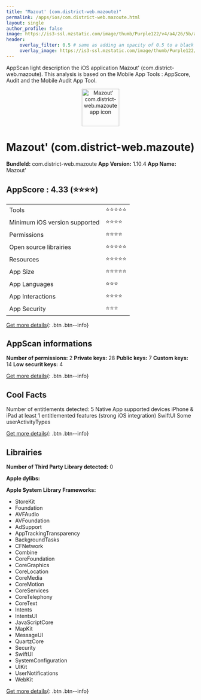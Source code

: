 ```yaml
---
title: "Mazout' (com.district-web.mazoute)"
permalink: /apps/ios/com.district-web.mazoute.html
layout: single
author_profile: false
image: https://is3-ssl.mzstatic.com/image/thumb/Purple122/v4/a4/26/5b/a4265b78-ebba-9475-83ad-088aebed204d/AppIcon-0-1x_U007emarketing-0-7-0-85-220.jpeg/512x512bb.jpg
header: 
     overlay_filter: 0.5 # same as adding an opacity of 0.5 to a black background
     overlay_image: https://is3-ssl.mzstatic.com/image/thumb/Purple122/v4/a4/26/5b/a4265b78-ebba-9475-83ad-088aebed204d/AppIcon-0-1x_U007emarketing-0-7-0-85-220.jpeg/512x512bb.jpg
---
```

AppScan light description the iOS application Mazout' (com.district-web.mazoute). This analysis is based on the Mobile App Tools : AppScore, Audit and the Mobile Audit App Tool.

  
  
<div style="text-align: center;"><img src="https://is3-ssl.mzstatic.com/image/thumb/Purple122/v4/a4/26/5b/a4265b78-ebba-9475-83ad-088aebed204d/AppIcon-0-1x_U007emarketing-0-7-0-85-220.jpeg/512x512bb.jpg" width="100" height="100" alt="Mazout' com.district-web.mazoute app icon"></div>  
  
# Mazout' (com.district-web.mazoute)

**BundleId:** com.district-web.mazoute
**App Version:** 1.10.4
**App Name:** Mazout'


## AppScore : 4.33 (⭐️⭐️⭐️⭐️) 

<table>
<tr><td> Tools </td><td> ⭐️⭐️⭐️⭐️⭐️ </td></tr>
<tr><td> Minimum iOS version supported </td><td> ⭐️⭐️⭐️⭐️ </td></tr>
<tr><td> Permissions </td><td> ⭐️⭐️⭐️⭐️ </td></tr>
<tr><td> Open source librairies </td><td> ⭐️⭐️⭐️⭐️⭐️ </td></tr>
<tr><td> Resources </td><td> ⭐️⭐️⭐️⭐️⭐️ </td></tr>
<tr><td> App Size </td><td> ⭐️⭐️⭐️⭐️⭐️ </td></tr>
<tr><td> App Languages </td><td> ⭐️⭐️⭐️ </td></tr>
<tr><td> App Interactions </td><td> ⭐️⭐️⭐️⭐️ </td></tr>
<tr><td> App Security </td><td> ⭐️⭐️⭐️ </td></tr>
</table>

[Get more details](/pricing.html){: .btn .btn--info}  
  
## AppScan informations 

**Number of permissions:** 2
**Private keys:** 28
**Public keys:** 7
**Custom keys:** 14
**Low securit keys:** 4
  
[Get more details](/pricing.html){: .btn .btn--info}

## Cool Facts

Number of entitlements detected: 5
Native App
supported devices iPhone & iPad
at least 1 entitlemented features (strong iOS integration)
SwiftUI
Some userActivityTypes
  
[Get more details](/pricing.html){: .btn .btn--info}

## Librairies 
**Number of Third Party Library detected:** 0

**Apple dylibs:**


**Apple System Library Frameworks:**
- StoreKit
- Foundation
- AVFAudio
- AVFoundation
- AdSupport
- AppTrackingTransparency
- BackgroundTasks
- CFNetwork
- Combine
- CoreFoundation
- CoreGraphics
- CoreLocation
- CoreMedia
- CoreMotion
- CoreServices
- CoreTelephony
- CoreText
- Intents
- IntentsUI
- JavaScriptCore
- MapKit
- MessageUI
- QuartzCore
- Security
- SwiftUI
- SystemConfiguration
- UIKit
- UserNotifications
- WebKit


  
[Get more details](/pricing.html){: .btn .btn--info}

